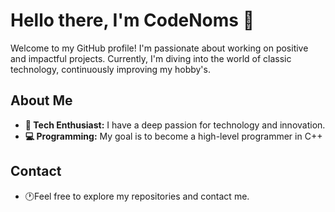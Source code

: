 # Hello there, I'm CodeNoms 👋
Welcome to my GitHub profile! I'm passionate about working on positive and impactful projects. Currently, I'm diving into the world of classic technology, continuously improving my hobby's.

## About Me
- **🌟 Tech Enthusiast:** I have a deep passion for technology and innovation.
- **💻 Programming:** My goal is to become a high-level programmer in C++

## Contact
- 🕐Feel free to explore my repositories and contact me.
